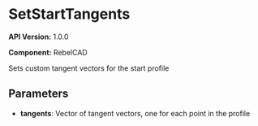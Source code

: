 # SetStartTangents

**API Version:** 1.0.0

**Component:** RebelCAD

Sets custom tangent vectors for the start profile

## Parameters

- **tangents**: Vector of tangent vectors, one for each point in the profile

